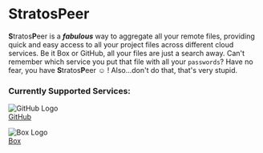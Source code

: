 # StratosPeer

**S**tratos**P**eer is a _**fabulous**_ way to aggregate all your remote files, providing quick and easy access to all your project files across different cloud services. Be it Box or GitHub, all your files are just a search away. Can't remember which service you put that file with all your `passwords`? Have no fear, you have **S**tratos**P**eer :relaxed: ! Also...don't do that, that's very stupid.

### Currently Supported Services:

![GitHub Logo](https://assets-cdn.github.com/favicon.ico)  
[GitHub](www.github.com)

![Box Logo](https://www.box.com/themes/custom/box/favicons/favicon-32x32.png?v=wAvXQoyyWO)  
[Box](www.box.com)